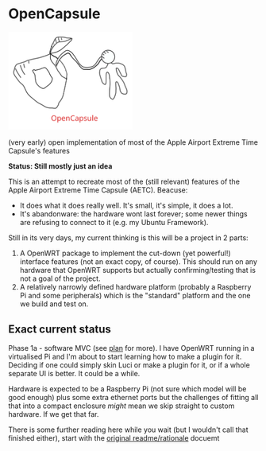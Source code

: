 # OpenCapsule

<img src="opencapsule%20logo%20v.b2.svg" alt="OC Logo" width="250px"/>

(very early) open implementation of most of the Apple Airport Extreme Time Capsule's features

**Status: Still mostly just an idea**

This is an attempt to recreate most of the (still relevant) features of the Apple Airport Extreme Time Capsule (AETC). Beacuse:
* It does what it does really well. It's small, it's simple, it does a lot.
* It's abandonware: the hardware wont last forever; some newer things are refusing to connect to it (e.g. my Ubuntu Framework).

Still in its very days, my current thinking is this will be a project in 2 parts:
1. A OpenWRT package to implement the cut-down (yet powerful!) interface features (not an exact copy, of course). This should run on any hardware that OpenWRT supports but actually confirming/testing that is not a goal of the project.
2. A relatively narrowly defined hardware platform (probably a Raspberry Pi and some peripherals) which is the "standard" platform and the one we build and test on.

## Exact current status
Phase 1a - software MVC (see [plan](PlanRationale.md) for more). I have OpenWRT running in a virtualised Pi and I'm about to start learning how to make a plugin for it. Deciding if one could simply skin Luci or make a plugin for it, or if a whole separate UI is better. It could be a while.

Hardware is expected to be a Raspberry Pi (not sure which model will be good enough) plus some extra ethernet ports but the challenges of fitting all that into a compact enclosure *might* mean we skip straight to custom hardware. If we get that far.

There is some further reading here while you wait (but I wouldn't call that finished either), start with the [original readme/rationale](PlanRationale.md) docuemt
